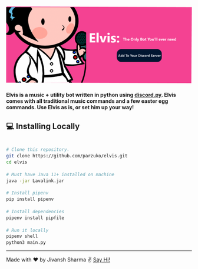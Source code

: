 <p align = "center">
  <a href="https://discord.com/api/oauth2/authorize?client_id=755529764835426355&permissions=8&scope=bot"><img alt="Elivs" src="top.png"></a>
</p>

#### Elvis is a music + utility bot written in python using [discord.py](https://discordpy.readthedocs.io/en/latest/). Elvis comes with all traditional music commands and a few easter egg commands. Use Elvis as is, or set him up your way!


## :computer: Installing Locally

```bash

# Clone this repository.
git clone https://github.com/parzuko/elvis.git
cd elvis

# Must have Java 11+ installed on machine
java -jar Lavalink.jar

# Install pipenv
pip install pipenv

# Install dependencies
pipenv install pipfile

# Run it locally
pipenv shell
python3 main.py

```

---

Made with ♥ by Jivansh Sharma :v: [Say Hi!](https://www.linkedin.com/in/jivansh/)